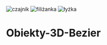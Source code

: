 ![czajnik](https://user-images.githubusercontent.com/80594097/114437523-f4edff00-9bc6-11eb-8674-89c41ba6d65a.png)
![filiżanka](https://user-images.githubusercontent.com/80594097/114437525-f5869580-9bc6-11eb-99ef-ef4c1de6e732.png)
![łyżka](https://user-images.githubusercontent.com/80594097/114437528-f61f2c00-9bc6-11eb-8554-5d36ff74cee6.png)
# Obiekty-3D-Bezier
